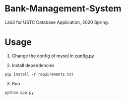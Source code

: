 # Bank-Management-System
Lab3 for USTC Database Application, 2020 Spring.

# Usage
1. Change the config of mysql in [config.py](https://github.com/nnnyt/Bank-Management-System/blob/master/config.py)

2. Install dependencies
```
pip install -r requirements.txt
```

3. Run

```
python app.py
```
